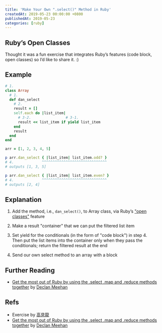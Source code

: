 ```yaml
---
title: 'Make Your Own ".select()" Method in Ruby'
createdAt: 2019-05-23 00:00:00 +0800
publishedAt: 2019-05-23
categories: [ruby]
---
```


## Ruby’s Open Classes

Thought it was a fun exercise that integrates Ruby’s features (code block, open classes) so I’d like to share it. :)

## Example

```ruby
# 1.
class Array
  # 1.
  def dan_select
    # 2.
    result = []
    self.each do |list_item|
      # 3-2.                # 3-1.
      result << list_item if yield list_item
    end
    result
  end
end

arr = [1, 2, 3, 4, 5]

p arr.dan_select { |list_item| list_item.odd? }
# 4.             ^^^^^^^^^^^^^^^^^^^^^^^^^^^^^^
# outputs [1, 3, 5]

p arr.dan_select { |list_item| list_item.even? }
# 4.             ^^^^^^^^^^^^^^^^^^^^^^^^^^^^^^
# outputs [2, 4]
```

## Explanation

1. Add the method, i.e., `dan_select()`, to Array class, via Ruby’s ["open classes"](https://docs.ruby-lang.org/en/2.4.0/syntax/refinements_rdoc.html) feature

2. Make a result "container" that we can put the filtered list item

3. Set yield for the conditionals (in the form of "code block") in step 4. Then put the list items into the container only when they pass the conditionals; return the filtered result at the end

4. Send our own select method to an array with a block

## Further Reading

- [Get the most out of Ruby by using the .select .map and .reduce methods together](https://medium.freecodecamp.org/ruby-using-the-select-map-and-reduce-methods-together-a9b2af30804b) by [Declan Meehan](https://medium.freecodecamp.org/@declanmeehan)

## Refs

- Exercise by [高見龍](http://kaochenlong.com)
- [Get the most out of Ruby by using the .select .map and .reduce methods together](https://medium.freecodecamp.org/ruby-using-the-select-map-and-reduce-methods-together-a9b2af30804b) by [Declan Meehan](https://medium.freecodecamp.org/@declanmeehan)
